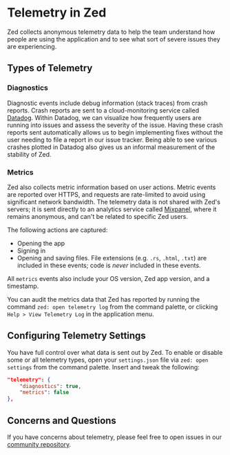 # Telemetry in Zed

Zed collects anonymous telemetry data to help the team understand how people are using the application and to see what sort of severe issues they are experiencing.

## Types of Telemetry

### Diagnostics

Diagnostic events include debug information (stack traces) from crash reports.  Crash reports are sent to a cloud-monitoring service called [Datadog](https://www.datadoghq.com).  Within Datadog, we can visualize how frequently users are running into issues and assess the severity of the issue.  Having these crash reports sent automatically allows us to begin implementing fixes without the user needing to file a report in our issue tracker.  Being able to see various crashes plotted in Datadog also gives us an informal measurement of the stability of Zed.

### Metrics

Zed also collects metric information based on user actions.  Metric events are reported over HTTPS, and requests are rate-limited to avoid using significant network bandwidth. The telemetry data is not shared with Zed's servers; it is sent directly to an analytics service called [Mixpanel](https://mixpanel.com), where it remains anonymous, and can't be related to specific Zed users.

The following actions are captured:

- Opening the app
- Signing in
- Opening and saving files. File extensions (e.g. `.rs`, `.html`, `.txt`) are included in these events; code is *never* included in these events.

All `metrics` events also include your OS version, Zed app version, and a timestamp.

You can audit the metrics data that Zed has reported by running the command `zed: open telemetry log` from the command palette, or clicking `Help > View Telemetry Log` in the application menu.

## Configuring Telemetry Settings

You have full control over what data is sent out by Zed.  To enable or disable some or all telemetry types, open your `settings.json` file via `zed: open settings` from the command palette.  Insert and tweak the following:

```json
"telemetry": {
    "diagnostics": true,
    "metrics": false
},
```

## Concerns and Questions

If you have concerns about telemetry, please feel free to open issues in our [community repository](https://github.com/zed-industries/community/issues/new/choose).
